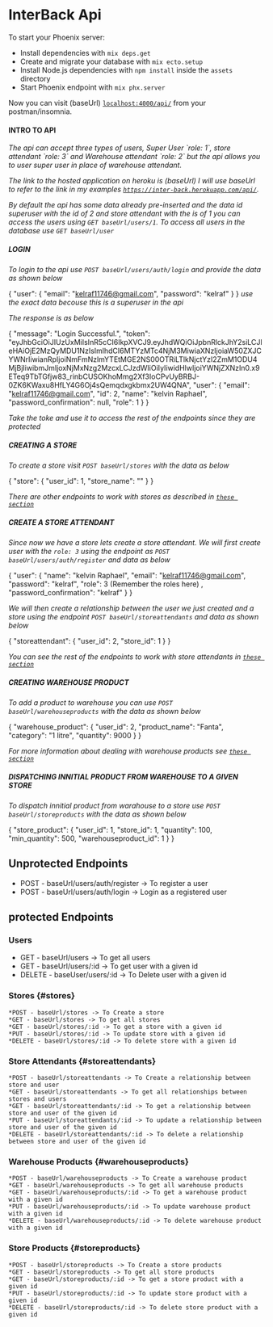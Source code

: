 # InterBack Api

To start your Phoenix server:

- Install dependencies with `mix deps.get`
- Create and migrate your database with `mix ecto.setup`
- Install Node.js dependencies with `npm install` inside the `assets` directory
- Start Phoenix endpoint with `mix phx.server`

Now you can visit (baseUrl) [`localhost:4000/api/`](http://localhost:4000/api/) from your postman/insomnia.

#### INTRO TO API
<i>
  The api can accept three types of users, Super User `role: 1`, store attendant `role: 3` and Warehouse attendant `role: 2` but the api allows you to user super user in place of warehouse attendant.

  The link to the hosted application on heroku is (baseUrl) I will use baseUrl to refer to the link in my examples 
  [`https://inter-back.herokuapp.com/api/`](https://inter-back.herokuapp.com/api/).

  By default the api has some data already pre-inserted and the data id superuser with the id of 2 and store attendant with the is of 1 you can access the users using `GET baseUrl/users/1`. To access all users in the database use `GET baseUrl/user`
</i>

##### LOGIN 
_To login to the api use `POST baseUrl/users/auth/login` and provide the data as shown below_

{
	"user": {
		"email": "kelraf11746@gmail.com",
		"password": "kelraf"
	}
}
_use the exact data becouse this is a superuser in the api_

_The response is as below_

{
  "message": "Login Successful.",
  "token": "eyJhbGciOiJIUzUxMiIsInR5cCI6IkpXVCJ9.eyJhdWQiOiJpbnRlckJhY2siLCJleHAiOjE2MzQyMDU1NzIsImlhdCI6MTYzMTc4NjM3MiwiaXNzIjoiaW50ZXJCYWNrIiwianRpIjoiNmFmNzlmYTEtMGE2NS00OTRiLTlkNjctYzI2ZmM1ODU4MjBjIiwibmJmIjoxNjMxNzg2MzcxLCJzdWIiOiIyIiwidHlwIjoiYWNjZXNzIn0.x9ETeq9TbTGfjw83_rinbCUSOKhoMmg2Xf3IoCPvUyBRBJ-0ZK6KWaxu8HfLY4G6Oj4sQemqdxgkbmx2UW4QNA",
  "user": {
    "email": "kelraf11746@gmail.com",
    "id": 2,
    "name": "kelvin Raphael",
    "password_confirmation": null,
    "role": 1
  }
}

_Take the toke and use it to access the rest of the endpoints since they are protected_

##### CREATING A STORE
_To create a store visit `POST baseUrl/stores` with the data as below_

{
	"store": {
		"user_id": 1,
		"store_name": ""
	}
}

_There are other endpoints to work with stores as described in [`these section`](#stores)_


##### CREATE A STORE ATTENDANT
_Since now we have a store lets create a store attendant. We will first create user with the `role: 3` using the endpoint as `POST baseUrl/users/auth/register` and data as below_

{
	"user": {
		"name": "kelvin Raphael",
		"email": "kelraf11746@gmail.com",
		"password": "kelraf",
		"role": 3 <bold> (Remember the roles here) <bold>,
		"password_confirmation": "kelraf"
	}
}

_We will then create a relationship between the user we just created and a store using the endpoint `POST baseUrl/storeattendants` and data as shown below_

{
	"storeattendant": {
		"user_id": 2,
		"store_id": 1
	}
}

_You can see the rest of the endpoints to work with store attendants in [`these section`](#storeattendants)_


##### CREATING WAREHOUSE PRODUCT
_To add a product to warehouse you can use `POST baseUrl/warehouseproducts` with the data as shown below_

{
	"warehouse_product": {
		"user_id": 2,
		"product_name": "Fanta",
		"category": "1 litre",
		"quantity": 9000
	}
}

_For more information about dealing with warehouse products see [`these section`](#warehouseproducts)_

##### DISPATCHING INNITIAL PRODUCT FROM WAREHOUSE TO A GIVEN STORE
_To dispatch innitial product from warahouse to a store use `POST baseUrl/storeproducts` with the data as shown below_

{
	"store_product": {
		"user_id": 1,
		"store_id": 1,
		"quantity": 100,
		"min_quantity": 500,
		"warehouseproduct_id": 1
	}
}

## Unprotected Endpoints

- POST - baseUrl/users/auth/register -> To register a user
- POST - baseUrl/users/auth/login -> Login as a registered user

## protected Endpoints

### Users

- GET - baseUrl/users -> To get all users
- GET - baseUrl/users/:id -> To get user with a given id
- DELETE - baseUser/users/:id -> To Delete user with a given id

### Stores {#stores}

    *POST - baseUrl/stores -> To Create a store
    *GET - baseUrl/stores -> To get all stores
    *GET - baseUrl/stores/:id -> To get a store with a given id
    *PUT - baseUrl/stores/:id -> To update store with a given id
    *DELETE - baseUrl/stores/:id -> To delete store with a given id

### Store Attendants {#storeattendants}

    *POST - baseUrl/storeattendants -> To Create a relationship between store and user
    *GET - baseUrl/storeattendants -> To get all relationships between stores and users
    *GET - baseUrl/storeattendants/:id -> To get a relationship between store and user of the given id
    *PUT - baseUrl/storeattendants/:id -> To update a relationship between store and user of the given id
    *DELETE - baseUrl/storeattendants/:id -> To delete a relationship between store and user of the given id

### Warehouse Products {#warehouseproducts}

    *POST - baseUrl/warehouseproducts -> To Create a warehouse product
    *GET - baseUrl/warehouseproducts -> To get all warehouse products
    *GET - baseUrl/warehouseproducts/:id -> To get a warehouse product with a given id
    *PUT - baseUrl/warehouseproducts/:id -> To update warehouse product with a given id
    *DELETE - baseUrl/warehouseproducts/:id -> To delete warehouse product with a given id

### Store Products {#storeproducts}

    *POST - baseUrl/storeproducts -> To Create a store products
    *GET - baseUrl/storeproducts -> To get all store products
    *GET - baseUrl/storeproducts/:id -> To get a store product with a given id
    *PUT - baseUrl/storeproducts/:id -> To update store product with a given id
    *DELETE - baseUrl/storeproducts/:id -> To delete store product with a given id
